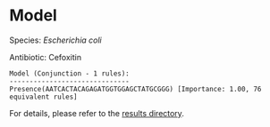 
# Model

Species: *Escherichia coli*

Antibiotic: Cefoxitin

```
Model (Conjunction - 1 rules):
------------------------------
Presence(AATCACTACAGAGATGGTGGAGCTATGCGGG) [Importance: 1.00, 76 equivalent rules]

```

For details, please refer to the [results directory](../../../../../results/scm_b/escherichia%20coli/cefoxitin/repeat_10/).


